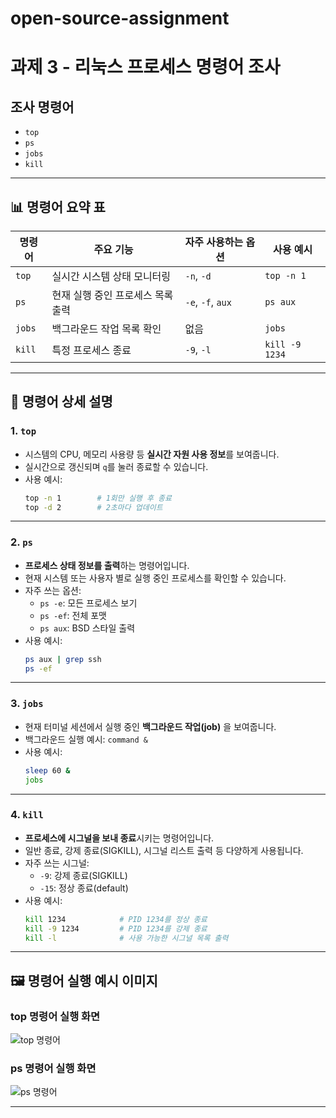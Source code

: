 # open-source-assignment
# 과제 3 - 리눅스 프로세스 명령어 조사

##  조사 명령어
- `top`
- `ps`
- `jobs`
- `kill`

---

## 📊 명령어 요약 표

| 명령어 | 주요 기능 | 자주 사용하는 옵션 | 사용 예시 |
|--------|-----------|--------------------|-----------|
| `top`  | 실시간 시스템 상태 모니터링 | `-n`, `-d` | `top -n 1` |
| `ps`   | 현재 실행 중인 프로세스 목록 출력 | `-e`, `-f`, `aux` | `ps aux` |
| `jobs` | 백그라운드 작업 목록 확인 | 없음 | `jobs` |
| `kill` | 특정 프로세스 종료 | `-9`, `-l` | `kill -9 1234` |

---

## 🧠 명령어 상세 설명

### 1. `top`

- 시스템의 CPU, 메모리 사용량 등 **실시간 자원 사용 정보**를 보여줍니다.
- 실시간으로 갱신되며 `q`를 눌러 종료할 수 있습니다.
- 사용 예시:
  ```bash
  top -n 1        # 1회만 실행 후 종료
  top -d 2        # 2초마다 업데이트
  ```

---

### 2. `ps`

- **프로세스 상태 정보를 출력**하는 명령어입니다.
- 현재 시스템 또는 사용자 별로 실행 중인 프로세스를 확인할 수 있습니다.
- 자주 쓰는 옵션:
  - `ps -e`: 모든 프로세스 보기
  - `ps -ef`: 전체 포맷
  - `ps aux`: BSD 스타일 출력
- 사용 예시:
  ```bash
  ps aux | grep ssh
  ps -ef
  ```

---

### 3. `jobs`

- 현재 터미널 세션에서 실행 중인 **백그라운드 작업(job)** 을 보여줍니다.
- 백그라운드 실행 예시: `command &`
- 사용 예시:
  ```bash
  sleep 60 &
  jobs
  ```

---

### 4. `kill`

- **프로세스에 시그널을 보내 종료**시키는 명령어입니다.
- 일반 종료, 강제 종료(SIGKILL), 시그널 리스트 출력 등 다양하게 사용됩니다.
- 자주 쓰는 시그널:
  - `-9`: 강제 종료(SIGKILL)
  - `-15`: 정상 종료(default)
- 사용 예시:
  ```bash
  kill 1234            # PID 1234를 정상 종료
  kill -9 1234         # PID 1234를 강제 종료
  kill -l              # 사용 가능한 시그널 목록 출력
  ```

---

## 🖼️ 명령어 실행 예시 이미지

###  top 명령어 실행 화면
![top 명령어](./images/top.png)

###  ps 명령어 실행 화면
![ps 명령어](./images/ps.png)

---
